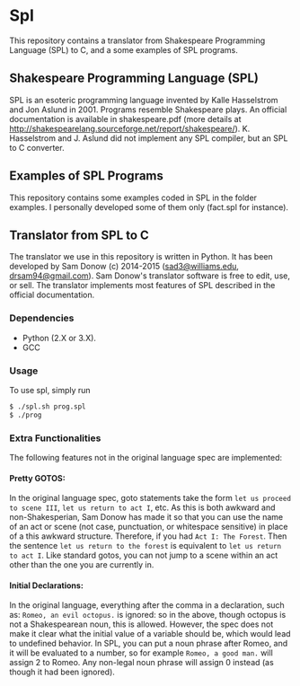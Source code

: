 Spl
===

This repository contains a translator from Shakespeare Programming Language (SPL) to C, and a some examples of SPL programs.

## Shakespeare Programming Language (SPL)

SPL is an esoteric programming language invented by Kalle Hasselstrom and Jon Aslund in 2001. Programs resemble Shakespeare plays. An official documentation is available in shakespeare.pdf (more details at http://shakespearelang.sourceforge.net/report/shakespeare/). K. Hasselstrom and J. Aslund did not implement any SPL compiler, but an SPL to C converter. 

## Examples of SPL Programs

This repository contains some examples coded in SPL in the folder examples. I personally developed some of them only (fact.spl for instance).

## Translator from SPL to C

The translator we use in this repository is written in Python. It has been developed by Sam Donow (c) 2014-2015 (sad3@williams.edu, drsam94@gmail.com). Sam Donow's translator software is free to edit, use, or sell. The translator implements most features of SPL described in the official documentation.

### Dependencies

- Python (2.X or 3.X).
- GCC

### Usage

To use spl, simply run

```sh
$ ./spl.sh prog.spl
$ ./prog
```

### Extra Functionalities
The following features not in the original language spec are implemented:

#### Pretty GOTOS:
In the original language spec, goto statements take the form `let us proceed to scene III`, `let us return to act I`,
etc. As this is both awkward and non-Shakesperian, Sam Donow has made it so that you can use the name of an act or scene (not case, punctuation, or whitespace sensitive) in place of a this awkward structure. Therefore, if you had
`Act I: The Forest`. Then the sentence `let us return to the forest` is equivalent to `let us return to act I`. Like standard gotos, you can not jump to a scene within an act other than the one you are currently in.

#### Initial Declarations:
In the original language, everything after the comma in a declaration, such as: `Romeo, an evil octopus.` is ignored: so in the above, though octopus is not a Shakespearean noun, this is allowed. However, the spec does not make it clear what the initial value of a variable should be, which would lead to undefined behavior. In SPL, you can put a noun phrase after Romeo, and it will be evaluated to a number, so for example `Romeo, a good man.` will assign 2 to Romeo. Any non-legal noun phrase will assign 0 instead (as though it had been ignored).